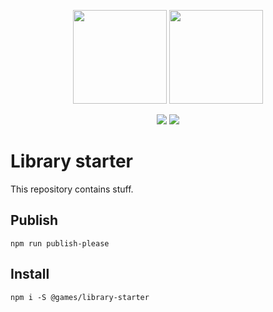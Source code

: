<p align="center">
  <img height="150" src="https://d1wzvcwrgjaybe.cloudfront.net/repos/games/library-starter/readme-category-icon.png">
  <img height="150" src="https://d1wzvcwrgjaybe.cloudfront.net/repos/games/library-starter/readme-repo-icon.png">
</p>

<p align="center">
  <a href="https://circleci.com/gh/games/library-starter">
    <img src="https://img.shields.io/circleci/build/github/games/library-starter?style=flat-square&token=b92c781a53b9dbf87550189b8a2559971e72bfc2&logo=circleci"></a>
  <a href="https://app.dependabot.com/accounts/games/repos/261629125">
    <img src="https://img.shields.io/static/v1?label=dependabot&message=enabled&color=blue&logo=dependabot&style=flat-square"></a>
</p>

# Library starter

This repository contains stuff.

## Publish

`npm run publish-please`

## Install

`npm i -S @games/library-starter`

